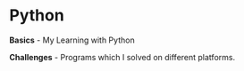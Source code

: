 # Python


**Basics** - My Learning with Python

**Challenges** - Programs which I solved on different platforms.
